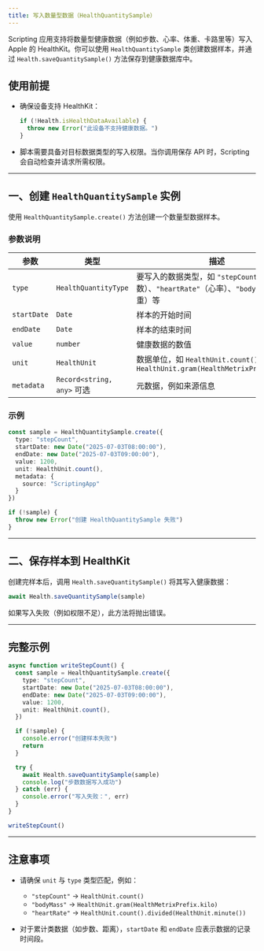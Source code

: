 ```yaml
---
title: 写入数量型数据（HealthQuantitySample）
---
```

Scripting 应用支持将数量型健康数据（例如步数、心率、体重、卡路里等）写入 Apple 的 HealthKit。你可以使用 `HealthQuantitySample` 类创建数据样本，并通过 `Health.saveQuantitySample()` 方法保存到健康数据库中。

## 使用前提

* 确保设备支持 HealthKit：

  ```ts
  if (!Health.isHealthDataAvailable) {
    throw new Error("此设备不支持健康数据。")
  }
  ```

* 脚本需要具备对目标数据类型的写入权限。当你调用保存 API 时，Scripting 会自动检查并请求所需权限。

---

## 一、创建 `HealthQuantitySample` 实例

使用 `HealthQuantitySample.create()` 方法创建一个数量型数据样本。

### 参数说明

| 参数          | 类型                       | 描述                                                               |
| ----------- | ------------------------ | ---------------------------------------------------------------- |
| `type`      | `HealthQuantityType`     | 要写入的数据类型，如 `"stepCount"`（步数）、`"heartRate"`（心率）、`"bodyMass"`（体重）等 |
| `startDate` | `Date`                   | 样本的开始时间                                                          |
| `endDate`   | `Date`                   | 样本的结束时间                                                          |
| `value`     | `number`                 | 健康数据的数值                                                          |
| `unit`      | `HealthUnit`             | 数据单位，如 `HealthUnit.count()`、`HealthUnit.gram(HealthMetrixPrefix.kilo)`              |
| `metadata`  | `Record<string, any>` 可选 | 元数据，例如来源信息                                                       |

### 示例

```ts
const sample = HealthQuantitySample.create({
  type: "stepCount",
  startDate: new Date("2025-07-03T08:00:00"),
  endDate: new Date("2025-07-03T09:00:00"),
  value: 1200,
  unit: HealthUnit.count(),
  metadata: {
    source: "ScriptingApp"
  }
})

if (!sample) {
  throw new Error("创建 HealthQuantitySample 失败")
}
```

---

## 二、保存样本到 HealthKit

创建完样本后，调用 `Health.saveQuantitySample()` 将其写入健康数据：

```ts
await Health.saveQuantitySample(sample)
```

如果写入失败（例如权限不足），此方法将抛出错误。

---

## 完整示例

```ts
async function writeStepCount() {
  const sample = HealthQuantitySample.create({
    type: "stepCount",
    startDate: new Date("2025-07-03T08:00:00"),
    endDate: new Date("2025-07-03T09:00:00"),
    value: 1200,
    unit: HealthUnit.count(),
  })

  if (!sample) {
    console.error("创建样本失败")
    return
  }

  try {
    await Health.saveQuantitySample(sample)
    console.log("步数数据写入成功")
  } catch (err) {
    console.error("写入失败：", err)
  }
}

writeStepCount()
```

---

## 注意事项

* 请确保 `unit` 与 `type` 类型匹配，例如：

  * `"stepCount"` → `HealthUnit.count()`
  * `"bodyMass"` → `HealthUnit.gram(HealthMetrixPrefix.kilo)`
  * `"heartRate"` → `HealthUnit.count().divided(HealthUnit.minute())`
* 对于累计类数据（如步数、距离），`startDate` 和 `endDate` 应表示数据的记录时间段。
